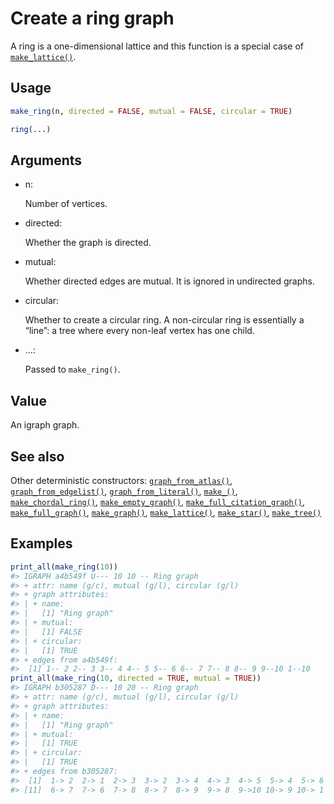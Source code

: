 # Create a ring graph

A ring is a one-dimensional lattice and this function is a special case
of [`make_lattice()`](https://r.igraph.org/reference/make_lattice.md).

## Usage

``` r
make_ring(n, directed = FALSE, mutual = FALSE, circular = TRUE)

ring(...)
```

## Arguments

- n:

  Number of vertices.

- directed:

  Whether the graph is directed.

- mutual:

  Whether directed edges are mutual. It is ignored in undirected graphs.

- circular:

  Whether to create a circular ring. A non-circular ring is essentially
  a “line”: a tree where every non-leaf vertex has one child.

- ...:

  Passed to `make_ring()`.

## Value

An igraph graph.

## See also

Other deterministic constructors:
[`graph_from_atlas()`](https://r.igraph.org/reference/graph_from_atlas.md),
[`graph_from_edgelist()`](https://r.igraph.org/reference/graph_from_edgelist.md),
[`graph_from_literal()`](https://r.igraph.org/reference/graph_from_literal.md),
[`make_()`](https://r.igraph.org/reference/make_.md),
[`make_chordal_ring()`](https://r.igraph.org/reference/make_chordal_ring.md),
[`make_empty_graph()`](https://r.igraph.org/reference/make_empty_graph.md),
[`make_full_citation_graph()`](https://r.igraph.org/reference/make_full_citation_graph.md),
[`make_full_graph()`](https://r.igraph.org/reference/make_full_graph.md),
[`make_graph()`](https://r.igraph.org/reference/make_graph.md),
[`make_lattice()`](https://r.igraph.org/reference/make_lattice.md),
[`make_star()`](https://r.igraph.org/reference/make_star.md),
[`make_tree()`](https://r.igraph.org/reference/make_tree.md)

## Examples

``` r
print_all(make_ring(10))
#> IGRAPH a4b549f U--- 10 10 -- Ring graph
#> + attr: name (g/c), mutual (g/l), circular (g/l)
#> + graph attributes:
#> | + name:
#> |   [1] "Ring graph"
#> | + mutual:
#> |   [1] FALSE
#> | + circular:
#> |   [1] TRUE
#> + edges from a4b549f:
#>  [1] 1-- 2 2-- 3 3-- 4 4-- 5 5-- 6 6-- 7 7-- 8 8-- 9 9--10 1--10
print_all(make_ring(10, directed = TRUE, mutual = TRUE))
#> IGRAPH b305287 D--- 10 20 -- Ring graph
#> + attr: name (g/c), mutual (g/l), circular (g/l)
#> + graph attributes:
#> | + name:
#> |   [1] "Ring graph"
#> | + mutual:
#> |   [1] TRUE
#> | + circular:
#> |   [1] TRUE
#> + edges from b305287:
#>  [1]  1-> 2  2-> 1  2-> 3  3-> 2  3-> 4  4-> 3  4-> 5  5-> 4  5-> 6  6-> 5
#> [11]  6-> 7  7-> 6  7-> 8  8-> 7  8-> 9  9-> 8  9->10 10-> 9 10-> 1  1->10
```

